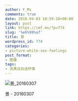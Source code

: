 ```yaml
---
author: F_Ms
comments: true
date: 2016-04-03 10:59:18+00:00
layout: post
link: https://imf.ms/?p=774
slug: '%e6%99%af'
title: 景
wordpress_id: 774
categories:
- picture-white-sex-feelings
post_format:
- 图像
tags:
- 浓黑淡白话怀情
---
```


![景_20160307](/img/post/wp/2016/04/景_20160307.jpg)


景 - 20160307
